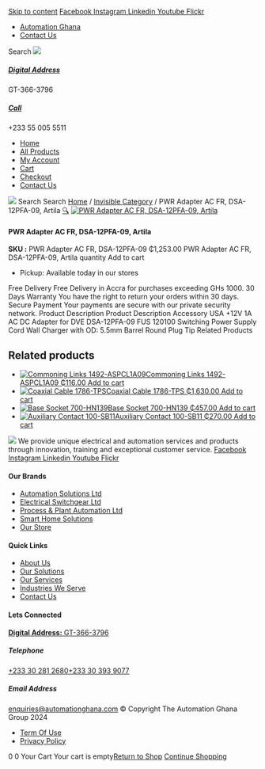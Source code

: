 [Skip to content](https://store.automationghana.com/product/pwr-adapter-ac-fr-dsa-12pfa-09-artila/#content)
[ Facebook ](https://www.facebook.com/automationgh/) [ Instagram ](https://www.instagram.com/automationgh/) [ Linkedin ](https://www.linkedin.com/company/the-automation-ghana-limited/) [ Youtube ](https://www.youtube.com/channel/UCurrRDUSm5oIW39VXjn1u0w) [ Flickr ](https://www.flickr.com/photos/181794037@N07/)
  * [ Automation Ghana ](https://automationghana.com)
  * [ Contact Us ](https://store.automationghana.com/contact/)


Search
[ ![](https://store.automationghana.com/wp-content/uploads/2024/04/Website-TAGG-Logo-BLUE.png) ](https://store.automationghana.com/)
[ ](https://maps.app.goo.gl/m4xeaagWCNbLk4jM6)
#####  [ Digital Address ](https://maps.app.goo.gl/m4xeaagWCNbLk4jM6)
GT-366-3796 
[ ](tel:+233550055511)
#####  [ Call ](tel:+233550055511)
+233 55 005 5511 
  * [Home](https://store.automationghana.com/)
  * [All Products](https://store.automationghana.com/shop/)
  * [My Account](https://store.automationghana.com/my-account/)
  * [Cart](https://store.automationghana.com/cart/)
  * [Checkout](https://store.automationghana.com/checkout/)
  * [Contact Us](https://store.automationghana.com/contact/)


[![](https://store.automationghana.com/wp-content/uploads/2024/04/AutomationGhana_logo_white.png)](https://store.automationghana.com)
Search
Search
[Home](https://store.automationghana.com) / [Invisible Category](https://store.automationghana.com/product-category/invisible-category/) / PWR Adapter AC FR, DSA-12PFA-09, Artila
[🔍](https://store.automationghana.com/product/pwr-adapter-ac-fr-dsa-12pfa-09-artila/)
[![PWR Adapter AC FR, DSA-12PFA-09, Artila](https://store.automationghana.com/wp-content/uploads/2024/10/41dUAoquMfL._AC_SX425_.jpg)](https://store.automationghana.com/wp-content/uploads/2024/10/41dUAoquMfL._AC_SX425_.jpg)
####  PWR Adapter AC FR, DSA-12PFA-09, Artila 
**SKU :** PWR Adapter AC FR, DSA-12PFA-09 
₵1,253.00
PWR Adapter AC FR, DSA-12PFA-09, Artila quantity
Add to cart
  * Pickup: Available today in our stores


Free Delivery 
Free Delivery in Accra for purchases exceeding GHs 1000. 
30 Days Warranty 
You have the right to return your orders within 30 days. 
Secure Payment 
Your payments are secure with our private security network. 
Product Description
Product Description
Accessory USA +12V 1A AC DC Adapter for DVE DSA-12PFA-09 FUS 120100 Switching Power Supply Cord Wall Charger with OD: 5.5mm Barrel Round Plug Tip
Related Products 
## Related products
  * [![Commoning Links 1492-ASPCL1A09](https://store.automationghana.com/wp-content/uploads/2020/12/1492-ASPCL1A09.jpg)Commoning Links 1492-ASPCL1A09 ₵116.00 ](https://store.automationghana.com/product/commoning-links-1492-aspcl1a09/)
[Add to cart](https://store.automationghana.com/product/pwr-adapter-ac-fr-dsa-12pfa-09-artila/?add-to-cart=2985)
  * [![Coaxial Cable 1786-TPS](https://store.automationghana.com/wp-content/uploads/2020/12/1786-TPS-300x300.jpg)Coaxial Cable 1786-TPS ₵1,630.00 ](https://store.automationghana.com/product/coaxial-cable-1786-tps/)
[Add to cart](https://store.automationghana.com/product/pwr-adapter-ac-fr-dsa-12pfa-09-artila/?add-to-cart=2983)
  * [![Base Socket 700-HN139](https://store.automationghana.com/wp-content/uploads/2020/12/700-HN139.jpg)Base Socket 700-HN139 ₵457.00 ](https://store.automationghana.com/product/base-socket-700-hn139/)
[Add to cart](https://store.automationghana.com/product/pwr-adapter-ac-fr-dsa-12pfa-09-artila/?add-to-cart=2971)
  * [![Auxiliary Contact 100-SB11](https://store.automationghana.com/wp-content/uploads/2020/11/Allen-Bradley-100S-300x300.jpg)Auxiliary Contact 100-SB11 ₵270.00 ](https://store.automationghana.com/product/auxiliary-contact-100-sb11/)
[Add to cart](https://store.automationghana.com/product/pwr-adapter-ac-fr-dsa-12pfa-09-artila/?add-to-cart=2954)


![](https://store.automationghana.com/wp-content/uploads/2024/04/AutomationGhana_logo_white.png)
We provide unique electrical and automation services and products through innovation, training and exceptional customer service.
[ Facebook ](https://www.facebook.com/automationgh/) [ Instagram ](https://www.instagram.com/automationgh/) [ Linkedin ](https://www.linkedin.com/company/the-automation-ghana-limited/) [ Youtube ](https://www.youtube.com/channel/UCurrRDUSm5oIW39VXjn1u0w) [ Flickr ](https://www.flickr.com/photos/181794037@N07/)
#### Our Brands
  * [ Automation Solutions Ltd ](https://store.automationghana.com/product/pwr-adapter-ac-fr-dsa-12pfa-09-artila/)
  * [ Electrical Switchgear Ltd ](https://store.automationghana.com/product/pwr-adapter-ac-fr-dsa-12pfa-09-artila/)
  * [ Process & Plant Automation Ltd ](https://store.automationghana.com/product/pwr-adapter-ac-fr-dsa-12pfa-09-artila/)
  * [ Smart Home Solutions ](https://store.automationghana.com/product/pwr-adapter-ac-fr-dsa-12pfa-09-artila/)
  * [ Our Store ](https://store.automationghana.com/product/pwr-adapter-ac-fr-dsa-12pfa-09-artila/)


#### Quick Links
  * [ About Us ](https://store.automationghana.com/product/pwr-adapter-ac-fr-dsa-12pfa-09-artila/)
  * [ Our Solutions ](https://store.automationghana.com/product/pwr-adapter-ac-fr-dsa-12pfa-09-artila/)
  * [ Our Services ](https://store.automationghana.com/product/pwr-adapter-ac-fr-dsa-12pfa-09-artila/)
  * [ Industries We Serve ](https://store.automationghana.com/product/pwr-adapter-ac-fr-dsa-12pfa-09-artila/)
  * [ Contact Us ](https://store.automationghana.com/product/pwr-adapter-ac-fr-dsa-12pfa-09-artila/)


#### Lets Connected
[**Digital Address:** GT-366-3796](https://maps.app.goo.gl/m4xeaagWCNbLk4jM6)
#####  Telephone 
[ +233 30 281 2680](tel:+233302812680)[+233 30 393 9077](https://store.automationghana.com/product/pwr-adapter-ac-fr-dsa-12pfa-09-artila/+233303939077)
#####  Email Address 
enquiries@automationghana.com 
© Copyright The Automation Ghana Group 2024
  * [ Term Of Use ](https://store.automationghana.com/product/pwr-adapter-ac-fr-dsa-12pfa-09-artila/)
  * [ Privacy Policy ](https://store.automationghana.com/product/pwr-adapter-ac-fr-dsa-12pfa-09-artila/)


0
0
Your Cart
Your cart is empty[Return to Shop](https://store.automationghana.com/shop/)
[Continue Shopping](https://store.automationghana.com/product/pwr-adapter-ac-fr-dsa-12pfa-09-artila/)
